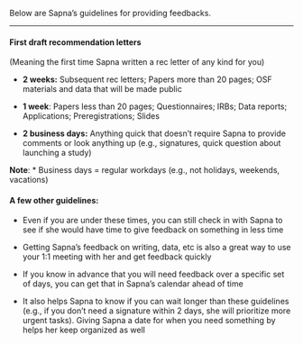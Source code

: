 Below are Sapna’s guidelines for providing feedbacks.

---

#### First draft recommendation letters 
(Meaning the first time Sapna written a rec letter of any kind for you)

- **2 weeks:** Subsequent rec letters; Papers more than 20 pages; OSF materials and data that will be made public

- **1 week**: Papers less than 20 pages; Questionnaires; IRBs; Data reports; Applications; Preregistrations; Slides

- **2 business days:** Anything quick that doesn’t require Sapna to provide comments or look anything up (e.g., signatures, quick question about launching a study)

**Note**: * Business days = regular workdays (e.g., not holidays, weekends, vacations)

#### **A few other guidelines:**

-   Even if you are under these times, you can still check in with Sapna to see if she would have time to give feedback on something in less time

-   Getting Sapna’s feedback on writing, data, etc is also a great way to use your 1:1 meeting with her and get feedback quickly

-   If you know in advance that you will need feedback over a specific set of days, you can get that in Sapna’s calendar ahead of time

-   It also helps Sapna to know if you can wait longer than these guidelines (e.g., if you don’t need a signature within 2 days, she will prioritize more urgent tasks). Giving Sapna a date for when you need something by helps her keep organized as well